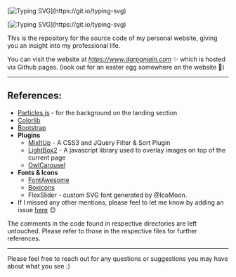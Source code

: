 [![Typing SVG](https://readme-typing-svg.demolab.com?font=Times+new+roman&weight=900&size=25&duration=4000&pause=1500&color=389AF7&background=FFFFFF00&center=true&vCenter=true&width=500&height=60&lines=Welcome!)](https://git.io/typing-svg)

[![Typing SVG](https://readme-typing-svg.demolab.com?font=Times+new+roman&weight=900&size=25&duration=3000&pause=1500&color=389AF7&background=FFFFFF00&center=true&vCenter=true&width=500&height=60&lines=You've+traveled+long+and+far+to+get+here!)](https://git.io/typing-svg)

This is the repository for the source code of my personal website, giving you an insight into my professional life.

You can visit the website at *https://www.darpanjain.com* ✨  which is hosted via Github pages. (look out for an easter egg somewhere on the website 🙂)

---

## References:

- [Particles.js](https://github.com/VincentGarreau/particles.js) - for the background on the landing section
- [Colorlib](https://colorlib.com/wp/templates/)
- [Bootstrap](https://getbootstrap.com)
- **Plugins**
    - [MixItUp](https://www.kunkalabs.com/mixitup/) - A CSS3 and JQuery Filter & Sort Plugin
    - [LightBox2](http://lokeshdhakar.com/projects/lightbox2/) - A javascript library used to overlay images on top of the current page
    - [OwlCarousel](http://www.owlgraphic.com/owlcarousel/)
- **Fonts & Icons**
    - [FontAwesome](https://fontawesome.com)
    - [Boxicons](https://boxicons.com/)
    - FlexSlider - custom SVG font generated by @IcoMoon.
- If I missed any other mentions, please feel to let me know by adding an issue [here](https://github.com/darpan-jain/darpan-jain.github.io/issues) 😊

The comments in the code found in respective directories are left untouched. Please refer to those in the respective files for further references.

---

Please feel free to reach out for any questions or suggestions you may have about what you see :)
